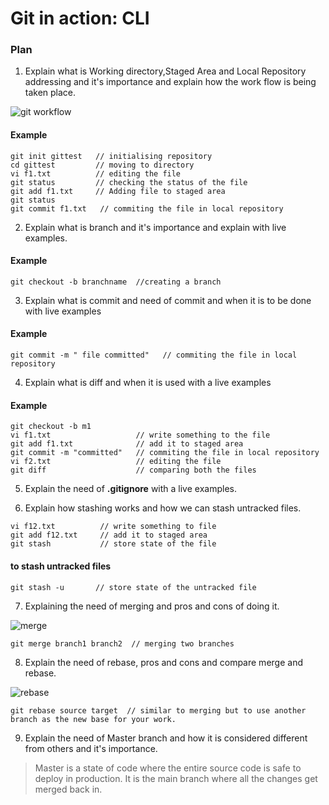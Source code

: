 # Git in action: CLI

### Plan
1. Explain what is Working directory,Staged Area and Local Repository  addressing and it's importance and explain  how the work flow is being taken place.

![ git workflow ]( https://github.com/vds-tanuj4567/test-git/tree/master/images/git1.png )
#### Example
``` 
git init gittest   // initialising repository
cd gittest         // moving to directory
vi f1.txt          // editing the file
git status         // checking the status of the file
git add f1.txt     // Adding file to staged area 
git status
git commit f1.txt   // commiting the file in local repository
```
2. Explain what is branch and it's importance and explain with live examples.
#### Example
``` 
git checkout -b branchname  //creating a branch
```

3. Explain what is commit and need of commit and when it is to be done  with  live examples 
#### Example
```
git commit -m " file committed"   // commiting the file in local repository
```
4. Explain what is diff and when it is used with a live examples
#### Example
```
git checkout -b m1
vi f1.txt                   // write something to the file
git add f1.txt              // add it to staged area
git commit -m "committed"   // commiting the file in local repository
vi f2.txt                   // editing the file
git diff                    // comparing both the files
```

5. Explain the need of **.gitignore** with a live examples.

6. Explain how stashing works and how we can stash untracked files.
```
vi f12.txt          // write something to file
git add f12.txt     // add it to staged area
git stash           // store state of the file
```
#### to stash untracked files
```
git stash -u       // store state of the untracked file
```
7. Explaining the need of merging and pros and cons of doing it.

![ merge ]( https://github.com/vds-tanuj4567/test-git/tree/master/images/git2.png )

```
git merge branch1 branch2  // merging two branches
```
8. Explain the need of rebase, pros and cons and compare merge and rebase.

![ rebase ]( https://github.com/vds-tanuj4567/test-git/tree/master/images/rebase.png )

```
git rebase source target  // similar to merging but to use another branch as the new base for your work.
```
9. Explain the need of Master branch and how it is considered different from others and it's importance.

> Master is a state of code where the entire source code is safe to deploy in production.
> It is the main branch where all the changes get merged back in.



